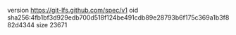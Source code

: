 version https://git-lfs.github.com/spec/v1
oid sha256:4fb1bf3d929edb700d518f124be491cdb89e28793b6f175c369a1b3f882d4344
size 23671
